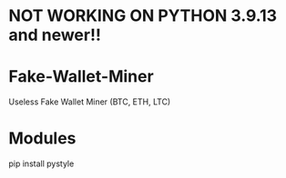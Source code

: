 # NOT WORKING ON PYTHON 3.9.13 and newer!!

# Fake-Wallet-Miner
Useless Fake Wallet Miner (BTC, ETH, LTC)

# Modules
pip install pystyle
